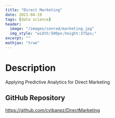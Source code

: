 ```yaml
---
title: "Direct Marketing"
date: 2021-04-19
tags: [data science]
header:
  image: "/images/conrad/marketing.jpg"
  img_style: "width:500px;height:375px;"
excerpt: ""
mathjax: "true"
---
```


# Description
Applying Predictive Analytics for Direct Marketing

## GitHub Repository
<a href="https://github.com/cvibanez/DirectMarketing">https://github.com/cvibanez/DirectMarketing</a>
